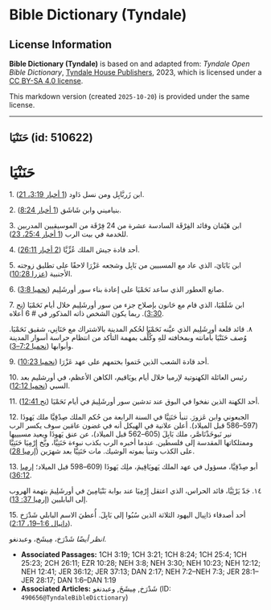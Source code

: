 # Bible Dictionary (Tyndale)

## License Information

**Bible Dictionary (Tyndale)** is based on and adapted from: _Tyndale Open Bible Dictionary_, [Tyndale House Publishers](https://tyndaleopenresources.com/), 2023, which is licensed under a [CC BY-SA 4.0 license](https://creativecommons.org/licenses/by-sa/4.0/legalcode.en).

This markdown version (created `2025-10-20`) is provided under the same license.



--------------------------------

## حَنَنْيَا (id: 510622)

حَنَنْيَا
=========

1\. ابن زَربَّابِل ومن نسل دَاود ([1 أخبار 3:19، 21](https://ref.ly/1Chr3:19,1Chr3:21)).

2\. بنياميني وابن شَاشَق ([1 أخبار 8:24](https://ref.ly/1Chr8:24)).

3\. ابن هَيْمَان وقائد الفِرْقَة السادسة عشرة من 24 فِرْقَة من الموسيقيين المدربين للخدمة في بيت الرب ([1 أخبار 25:4، 23](https://ref.ly/1Chr25:4,1Chr25:23)).

4\. أحد قادة جيش الملك عُزِّيَّا ([2 أخبار 26:11](https://ref.ly/2Chr26:11)).

5\. ابن بَابَايَ، الذي عاد مع المسبيين من بَابِل وشجعه عَزْرَا لاحقًا على تطليق زوجته الأجنبية ([عزرا 10:28](https://ref.ly/Ezra10:28)).

6\. صانع العطور الذي ساعد نَحَمْيَا على إعادة بناء سور أورشَلِيم ([نحميا 3:8](https://ref.ly/Neh3:8)).

7\. ابن شَلَمْيَا، الذي قام مع حَانون بإصلاح جزء من سور أورشَلِيم خلال أيام نَحَمْيَا ([نح 3:30](https://ref.ly/Neh3:30)). ربما يكون الشخص ذاته المذكور في \# 6 أعلاه.

٨. قائد قلعة أورشَلِيم الذي عيَّنه نَحَمْيَا لحُكم المدينة بالاشتراك مع حَنَانِي، شقيق نَحَمْيَا. وُصف حَنَنْيَا بأمانته وبمخافته للهِ وكُلِّف بمهمة التأكد من انتظام حراسة أسوار المدينة وأبوابها ([نحميا 7:2–3](https://ref.ly/Neh7:2-Neh7:3)).

9\. أحد قادة الشعب الذين خَتموا بختمهم على عهد عَزْرَا ([نحميا 10:23](https://ref.ly/Neh10:23)).

10\. رئيس العائلة الكهنوتية لإرميا خلال أيام يويَاقيم، الكاهن الأعظم، في أورشليم بعد السبي ([نحميا 12:12](https://ref.ly/Neh12:12)).

11\. أحد الكهنة الذين نفخوا في البوق عند تدشين سور أورشَلِيمَ في أيام نَحَمْيَا ([نح 12:41](https://ref.ly/Neh12:41)).

12\. الجبعوني وابن عَزورَ. تنبأ حَنَنِيَّا في السنة الرابعة من حُكم الملك صِدْقِيَّا ملك يَهوذَا (597–586 قبل الميلاد). أعلن علانية في الهيكل أنه في غضون عامَين سوف يكسر الرب نير نَبوخَذْنَاصَّر، ملك بَابِلَ (605–562 قبل الميلاد)، عن عنق يَهوذَا ويعيد مسبييها وممتلكاتها المقدسة إلى فلسطين. عندما أخبره الرب بكذب نبوءة حَنَنِيَّا، وبَّخ إِرْمِيَا حَنَنِيَّا على الكذب وتنبأ بموته الوشيك. مات حَنَنِيَّا بعد شهرَين ([إرميا 28](https://ref.ly/Jer28:1-Jer28:17)).

13\. أبو صِدْقِيَّا، مسؤول في عهد الملك يَهويَاقِيمَ، ملِك يَهوذَا (609–598 قبل الميلاد؛ [إرميا 36:12](https://ref.ly/Jer36:12)).

١٤. جَدّ يَرْئِيَّا، قائد الحراس، الذي اعتقل إِرْمِيَا عند بوابة بَنْيَامِينَ في أورشَلِيمَ بتهمة الهروب إلى البابليين ([إرميا 37: 13](https://ref.ly/Jer37:13)).

15\. أحد أصدقاء دَانِيال اليهود الثلاثة الذين سُبُوا إلى بَابِلَ. أُعطيَ الاسم البابلي شَدْرَخ ([دانيال 1:6–19، 2:17](https://ref.ly/Dan1:6-Dan1:19)).

*انظر أيضًا* شَدْرَخ، مِيشَخ، وعبدنغو.

* **Associated Passages:** 1CH 3:19; 1CH 3:21; 1CH 8:24; 1CH 25:4; 1CH 25:23; 2CH 26:11; EZR 10:28; NEH 3:8; NEH 3:30; NEH 10:23; NEH 12:12; NEH 12:41; JER 36:12; JER 37:13; DAN 2:17; NEH 7:2–NEH 7:3; JER 28:1–JER 28:17; DAN 1:6–DAN 1:19
* **Associated Articles:** شَدْرَخ, مِيشَخَ, وعبدنغو (ID: `490656@TyndaleBibleDictionary`)

